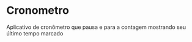 # Cronometro
Aplicativo de cronômetro que pausa e para a contagem mostrando seu último tempo marcado

